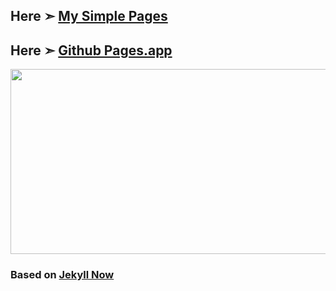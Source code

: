## Here ➣ [My Simple Pages](https://com-chris1111.github.io)

## Here ➣ [Github Pages.app](https://github.com/chris1111/Github-Pages.app)
<p align="center">
  <img width="700" height="296" src="https://i62.servimg.com/u/f62/18/50/18/69/logo_b10.jpg">
</p>

### Based on [Jekyll Now](https://github.com/barryclark/jekyll-now)


